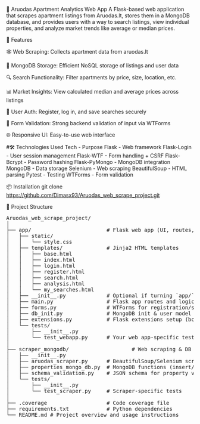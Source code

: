 🏡 Aruodas Apartment Analytics Web App
A Flask-based web application that scrapes apartment listings from Aruodas.lt, stores them in a MongoDB database, and provides users with a way to search listings, view individual properties, and analyze market trends like average or median prices.

🚀 Features

🕸️ Web Scraping: Collects apartment data from aruodas.lt

🧾 MongoDB Storage: Efficient NoSQL storage of listings and user data

🔍 Search Functionality: Filter apartments by price, size, location, etc.

📊 Market Insights: View calculated median and average prices across listings

🔐 User Auth: Register, log in, and save searches securely

🧠 Form Validation: Strong backend validation of input via WTForms

🌐 Responsive UI: Easy-to-use web interface

#🛠️ Technologies Used
Tech	- Purpose
Flask -	Web framework
Flask-Login	- User session management
Flask-WTF	- Form handling + CSRF
Flask-Bcrypt	- Password hashing
Flask-PyMongo	- MongoDB integration
MongoDB	- Data storage
Selenium	- Web scraping
BeautifulSoup	- HTML parsing
Pytest	- Testing
WTForms	- Form validation

📦 Installation
git clone https://github.com/Dimasx93/Aruodas_web_scrape_project.git

📂 Project Structure

<pre>Aruodas_web_scrape_project/
│
├── app/                        # Flask web app (UI, routes, forms)
│   ├── static/
│   │   └── style.css
│   ├── templates/              # Jinja2 HTML templates
│   │   ├── base.html
│   │   ├── index.html
│   │   ├── login.html
│   │   ├── register.html
│   │   ├── search.html
│   │   ├── analysis.html
│   │   └── my_searches.html
│   ├── __init__.py             # Optional if turning `app/` into a package
│   ├── main.py                 # Flask app routes and logic
│   ├── forms.py                # WTForms for registration/search
│   ├── db_init.py              # MongoDB init & user model
│   ├── extensions.py           # Flask extensions setup (bcrypt, login_manager, csrf, etc.)
│   └── tests/
│       ├── __init__.py
│       └── test_webapp.py      # Your web app-specific tests
│
├── scraper_mongodb/                    # Web scraping & DB logic
│   ├── __init__.py
│   ├── aruodas_scraper.py      # BeautifulSoup/Selenium scraper for aruodas.lt
│   ├── properties_mongo_db.py  # MongoDB functions (insert/find properties)
│   ├── schema_validation.py    # JSON schema for property validation
│   └── tests/
│       ├── __init__.py
│       └── test_scraper.py     # Scraper-specific tests
│
├── .coverage                   # Code coverage file
├── requirements.txt            # Python dependencies
└── README.md # Project overview and usage instructions </pre>
 

